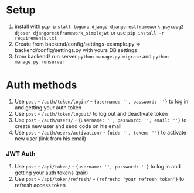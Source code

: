 # Setup
1. install with `pip install loguru django djangorestframework psycopg2 djoser djangorestframework_simplejwt` or use `pip install -r requirements.txt`
2. Create from backend/config/settings-example.py => backend/config/settings.py with yours DB settings 
3. from backend/ run server `python manage.py migrate` and `python manage.py runserver`
 
 # Auth methods
1. Use `post` - `/auth/token/login/` - `{username: '', password: ''}` to log in and getting your auth token
2. Use `post` - `/auth/token/logout/` to log out and deactivate token
3. Use `post` - `/auth/users/` - `{username: '', password: '', email: ''}` to create new user and send code on his email
4. Use `post` - `/auth/users/activation/` - `{uid: '', token: ''}` to activate new user (link from his email)

### JWT Auth
1. Use `post` - `/api/token/` - `{username: '', password: ''}` to log in and getting your auth tokens (pair)
2. Use `post` - `/api/token/refresh/` - `{refresh: 'your refresh token'}` to refresh access token
